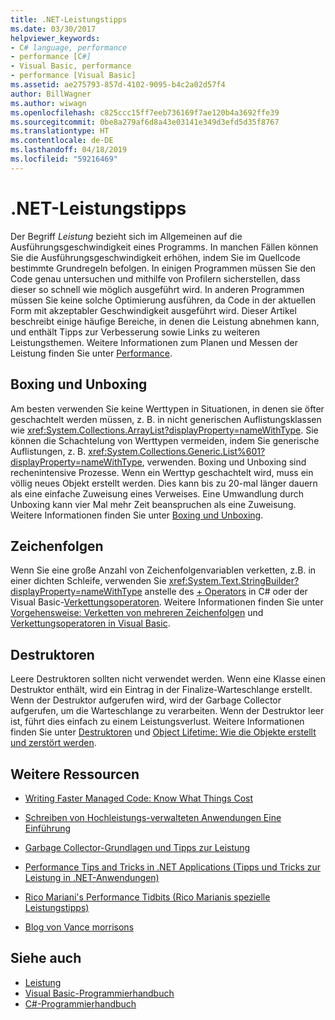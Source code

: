```yaml
---
title: .NET-Leistungstipps
ms.date: 03/30/2017
helpviewer_keywords:
- C# language, performance
- performance [C#]
- Visual Basic, performance
- performance [Visual Basic]
ms.assetid: ae275793-857d-4102-9095-b4c2a02d57f4
author: BillWagner
ms.author: wiwagn
ms.openlocfilehash: c825ccc15ff7eeb736169f7ae120b4a3692ffe39
ms.sourcegitcommit: 0be8a279af6d8a43e03141e349d3efd5d35f8767
ms.translationtype: HT
ms.contentlocale: de-DE
ms.lasthandoff: 04/18/2019
ms.locfileid: "59216469"
---
```

# <a name="net-performance-tips"></a>.NET-Leistungstipps
Der Begriff *Leistung* bezieht sich im Allgemeinen auf die Ausführungsgeschwindigkeit eines Programms. In manchen Fällen können Sie die Ausführungsgeschwindigkeit erhöhen, indem Sie im Quellcode bestimmte Grundregeln befolgen. In einigen Programmen müssen Sie den Code genau untersuchen und mithilfe von Profilern sicherstellen, dass dieser so schnell wie möglich ausgeführt wird. In anderen Programmen müssen Sie keine solche Optimierung ausführen, da Code in der aktuellen Form mit akzeptabler Geschwindigkeit ausgeführt wird. Dieser Artikel beschreibt einige häufige Bereiche, in denen die Leistung abnehmen kann, und enthält Tipps zur Verbesserung sowie Links zu weiteren Leistungsthemen. Weitere Informationen zum Planen und Messen der Leistung finden Sie unter [Performance](../../../docs/framework/performance/index.md).  
  
## <a name="boxing-and-unboxing"></a>Boxing und Unboxing  
 Am besten verwenden Sie keine Werttypen in Situationen, in denen sie öfter geschachtelt werden müssen, z. B. in nicht generischen Auflistungsklassen wie <xref:System.Collections.ArrayList?displayProperty=nameWithType>. Sie können die Schachtelung von Werttypen vermeiden, indem Sie generische Auflistungen, z. B. <xref:System.Collections.Generic.List%601?displayProperty=nameWithType>, verwenden. Boxing und Unboxing sind rechenintensive Prozesse. Wenn ein Werttyp geschachtelt wird, muss ein völlig neues Objekt erstellt werden. Dies kann bis zu 20-mal länger dauern als eine einfache Zuweisung eines Verweises. Eine Umwandlung durch Unboxing kann vier Mal mehr Zeit beanspruchen als eine Zuweisung. Weitere Informationen finden Sie unter [Boxing und Unboxing](~/docs/csharp/programming-guide/types/boxing-and-unboxing.md).  
  
## <a name="strings"></a>Zeichenfolgen  
 Wenn Sie eine große Anzahl von Zeichenfolgenvariablen verketten, z.B. in einer dichten Schleife, verwenden Sie <xref:System.Text.StringBuilder?displayProperty=nameWithType> anstelle des [+ Operators](~/docs/csharp/language-reference/operators/addition-operator.md) in C# oder der Visual Basic-[Verkettungsoperatoren](~/docs/visual-basic/language-reference/operators/concatenation-operators.md). Weitere Informationen finden Sie unter [Vorgehensweise: Verketten von mehreren Zeichenfolgen](../../csharp/how-to/concatenate-multiple-strings.md) und [Verkettungsoperatoren in Visual Basic](~/docs/visual-basic/programming-guide/language-features/operators-and-expressions/concatenation-operators.md).  
  
## <a name="destructors"></a>Destruktoren  
 Leere Destruktoren sollten nicht verwendet werden. Wenn eine Klasse einen Destruktor enthält, wird ein Eintrag in der Finalize-Warteschlange erstellt. Wenn der Destruktor aufgerufen wird, wird der Garbage Collector aufgerufen, um die Warteschlange zu verarbeiten. Wenn der Destruktor leer ist, führt dies einfach zu einem Leistungsverlust. Weitere Informationen finden Sie unter [Destruktoren](~/docs/csharp/programming-guide/classes-and-structs/destructors.md) und [Object Lifetime: Wie die Objekte erstellt und zerstört werden](~/docs/visual-basic/programming-guide/language-features/objects-and-classes/object-lifetime-how-objects-are-created-and-destroyed.md).  
  
## <a name="other-resources"></a>Weitere Ressourcen  
  
-   [Writing Faster Managed Code: Know What Things Cost](https://go.microsoft.com/fwlink/?LinkId=99294)  
  
-   [Schreiben von Hochleistungs-verwalteten Anwendungen Eine Einführung](https://go.microsoft.com/fwlink/?LinkId=99295)  
  
-   [Garbage Collector-Grundlagen und Tipps zur Leistung](https://go.microsoft.com/fwlink/?LinkId=99296)  
  
-   [Performance Tips and Tricks in .NET Applications (Tipps und Tricks zur Leistung in .NET-Anwendungen)](https://go.microsoft.com/fwlink/?LinkId=99297)  

-   [Rico Mariani's Performance Tidbits (Rico Marianis spezielle Leistungstipps)](https://go.microsoft.com/fwlink/?LinkId=115679)  

-   [Blog von Vance morrisons](https://blogs.msdn.microsoft.com/vancem/)
  
## <a name="see-also"></a>Siehe auch

- [Leistung](../../../docs/framework/performance/index.md)
- [Visual Basic-Programmierhandbuch](../../visual-basic/programming-guide/index.md)
- [C#-Programmierhandbuch](../../csharp/programming-guide/index.md)
